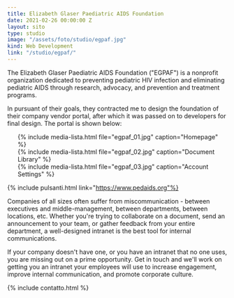 ```yaml
---
title: Elizabeth Glaser Paediatric AIDS Foundation
date: 2021-02-26 00:00:00 Z
layout: sito
type: studio
image: "/assets/foto/studio/egpaf.jpg"
kind: Web Development
link: "/studio/egpaf/"
---
```

The Elizabeth Glaser Paediatric AIDS Foundation ("EGPAF") is a nonprofit organization dedicated to preventing pediatric HIV infection and eliminating pediatric AIDS through research, advocacy, and prevention and treatment programs. 

In pursuant of their goals, they contracted me to design the foundation of their company vendor portal, after which it was passed on to developers for final design. The portal is shown below:

<div class="media logos">
<ul>
{% include media-lista.html file="egpaf_01.jpg" caption="Homepage" %}
<div class="break"></div>
{% include media-lista.html file="egpaf_02.jpg" caption="Document Library" %}
<div class="break"></div>
{% include media-lista.html file="egpaf_03.jpg" caption="Account Settings" %}
<div class="break"></div>
</ul>
</div>

{% include pulsanti.html link="https://www.pedaids.org"%}

Companies of all sizes often suffer from miscommunication - between executives and middle-management, between departments, between locations, etc. Whether you're trying to collaborate on a document, send an announcement to your team, or gather feedback from your entire department, a well-designed intranet is the best tool for internal communications. 

If your company doesn't have one, or you have an intranet that no one uses, you are missing out on a prime opportunity. Get in touch and we'll work on getting you an intranet your employees will use to increase engagement, improve internal communication, and promote corporate culture.

{% include contatto.html %}